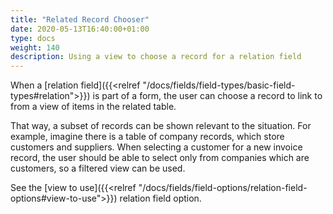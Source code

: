 ```yaml
---
title: "Related Record Chooser"
date: 2020-05-13T16:40:00+01:00
type: docs
weight: 140
description: Using a view to choose a record for a relation field
---
```

When a [relation field]({{<relref "/docs/fields/field-types/basic-field-types#relation">}}) is part of a form, the user can choose a record to link to from a view of items in the related table.

That way, a subset of records can be shown relevant to the situation. For example, imagine there is a table of company records, which store customers and suppliers. When selecting a customer for a new invoice record, the user should be able to select only from companies which are customers, so a filtered view can be used.

See the [view to use]({{<relref "/docs/fields/field-options/relation-field-options#view-to-use">}}) relation field option.